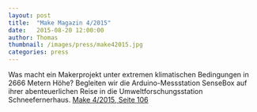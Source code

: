 ```yaml
---
layout: post
title:  "Make Magazin 4/2015"
date:   2015-08-20 12:00:00
author: Thomas
thumbnail: /images/press/make42015.jpg
categories: press
---
```

Was macht ein Makerprojekt unter extremen klimatischen Bedingungen in 2666 Metern Höhe? Begleiten wir die Arduino-Messstation SenseBox auf ihrer abenteuerlichen Reise in die Umweltforschungsstation Schneefernerhaus.
<a href="http://www.heise.de/make/inhalt/2015/4/106/" target="_blank">Make 4/2015, Seite 106</a>
